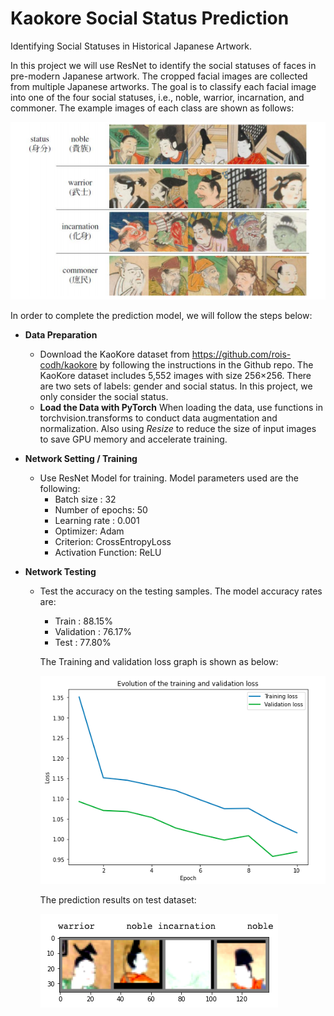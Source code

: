 # Kaokore Social Status Prediction

Identifying Social Statuses in Historical Japanese Artwork.

In this project we will use ResNet to identify the social statuses of faces in pre-modern Japanese artwork. The cropped facial images are collected from multiple Japanese artworks. The goal is to classify each facial image into one of the four social statuses, i.e., noble, warrior, incarnation, and commoner. The example images of each class are shown as follows:

![Kaokore social status](https://github.com/NaeRong/Kaokore_SocialStatus_Prediction/blob/master/Prediction/Classes.png)

In order to complete the prediction model, we will follow the steps below:

- **Data Preparation**
  - Download the KaoKore dataset from https://github.com/rois-codh/kaokore by following the instructions in the Github repo. The
    KaoKore dataset includes 5,552 images with size 256×256. There are two sets of labels: gender and social status. In this project, we only consider the social status.
  - **Load the Data with PyTorch** When loading the data, use functions in torchvision.transforms to conduct data augmentation and normalization. Also using *Resize* to reduce the
    size of input images to save GPU memory and accelerate training.
    
- **Network Setting / Training**
  - Use ResNet Model for training. Model parameters used are the following:
    * Batch size : 32
    * Number of epochs: 50
    * Learning rate : 0.001
    * Optimizer: Adam 
    * Criterion: CrossEntropyLoss
    * Activation Function: ReLU
    
- **Network Testing**
  - Test the accuracy on the testing samples. The model accuracy rates are:
    * Train : 88.15%
    * Validation : 76.17%
    * Test : 77.80%
    
    The Training and validation loss graph is shown as below:
    
    ![Train and Validation Loss](https://github.com/NaeRong/Kaokore_SocialStatus_Prediction/blob/master/Prediction/Train_Vali_Loss.png)
    
    The prediction results on test dataset:
    
    ![Test / Validation / Train Prediction Results](https://github.com/NaeRong/Kaokore_SocialStatus_Prediction/blob/master/Prediction/Prediction_Test.png)
    
    


  
